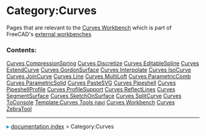 # Category:Curves
Pages that are relevant to the [Curves Workbench](Curves_Workbench.md) which is part of FreeCAD\'s [external workbenches](external_workbenches.md)

### Contents:

    
  [Curves CompressionSpring](Curves_CompressionSpring.md)       [Curves Discretize](Curves_Discretize.md)           [Curves EditableSpline](Curves_EditableSpline.md)
  [Curves ExtendCurve](Curves_ExtendCurve.md)                   [Curves GordonSurface](Curves_GordonSurface.md)     [Curves Interpolate](Curves_Interpolate.md)
  [Curves IsoCurve](Curves_IsoCurve.md)                         [Curves JoinCurve](Curves_JoinCurve.md)             [Curves Line](Curves_Line.md)
  [Curves MultiLoft](Curves_MultiLoft.md)                       [Curves ParametricComb](Curves_ParametricComb.md)   [Curves ParametricSolid](Curves_ParametricSolid.md)
  [Curves PasteSVG](Curves_PasteSVG.md)                         [Curves Pipeshell](Curves_Pipeshell.md)             [Curves PipeshellProfile](Curves_PipeshellProfile.md)
  [Curves ProfileSupport](Curves_ProfileSupport.md)             [Curves ReflectLines](Curves_ReflectLines.md)       [Curves SegmentSurface](Curves_SegmentSurface.md)
  [Curves SketchOnSurface](Curves_SketchOnSurface.md)           [Curves SplitCurve](Curves_SplitCurve.md)           [Curves ToConsole](Curves_ToConsole.md)
  [Template:Curves Tools navi](Template_Curves_Tools_navi.md)   [Curves Workbench](Curves_Workbench.md)             [Curves ZebraTool](Curves_ZebraTool.md)



---
![](images/Right_arrow.png) [documentation index](../README.md) > Category:Curves
